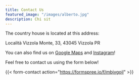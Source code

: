 ```yaml
---
title: Contact Us
featured_image: "/images/alberto.jpg"
description: Chi sit
---
```



The country house is located at this address:

Località Vizzola Monte, 33, 43045 Vizzola PR

You can also find us on [Google Maps](https://goo.gl/maps/TChJVdMVU5KMjmMi6) and
[Instagram](https://www.instagram.com/lasiorenna/)!

Feel free to contact us using the form below!

{{< form-contact action="https://formspree.io/f/mbjvgojl"  >}}

